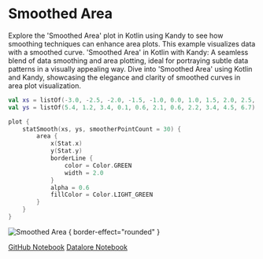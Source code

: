 # Smoothed Area

<web-summary>
Explore the 'Smoothed Area' plot in Kotlin using Kandy to see how smoothing techniques can enhance area plots.
This example visualizes data with a smoothed curve.
</web-summary>

<card-summary>
'Smoothed Area' in Kotlin with Kandy: A seamless blend of data smoothing and area plotting, ideal for portraying subtle data patterns in a visually appealing way.
</card-summary>

<link-summary>
Dive into 'Smoothed Area' using Kotlin and Kandy, showcasing the elegance and clarity of smoothed curves in area plot visualization.
</link-summary>


<!---IMPORT org.jetbrains.kotlinx.kandy.letsplot.samples.Area-->

<!---FUN smoothed_area-->

```kotlin
val xs = listOf(-3.0, -2.5, -2.0, -1.5, -1.0, 0.0, 1.0, 1.5, 2.0, 2.5, 3.0)
val ys = listOf(5.4, 1.2, 3.4, 0.1, 0.6, 2.1, 0.6, 2.2, 3.4, 4.5, 6.7)

plot {
    statSmooth(xs, ys, smootherPointCount = 30) {
        area {
            x(Stat.x)
            y(Stat.y)
            borderLine {
                color = Color.GREEN
                width = 2.0
            }
            alpha = 0.6
            fillColor = Color.LIGHT_GREEN
        }
    }
}
```

<!---END-->

![Smoothed Area](smoothed_area.svg) { border-effect="rounded" }

<seealso style="cards">
       <category ref="example-ktnb">
           <a href="https://github.com/Kotlin/kandy/blob/main/examples/notebooks/lets-plot/samples/area/smoothed_area.ipynb" summary="View the notebook on our GitHub repository">GitHub Notebook</a>
           <a href="https://datalore.jetbrains.com/report/static/KQKedA4jDrKu63O53gEN0z/LxLVcHRtWWkvpGzkwgMBc8" summary="Experiment with this example on Datalore">Datalore Notebook</a>
       </category>
</seealso>
